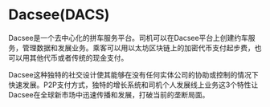# Dacsee(DACS)

Dacsee是一个去中心化的拼车服务平台。司机可以在Dacsee平台上创建约车服务，管理数据和发展业务。乘客可以用以太坊区块链上的加密代币支付起步费，也可以用其他代币或者传统的现金支付。

Dacsee这种独特的社交设计使其能够在没有任何实体公司的协助或控制的情况下快速发展。P2P支付方式，独特的增长系统和司机个人发展线上业务这3个特性让Dacsee在全球新市场中迅速传播和发展，打破当前的垄断局面。
